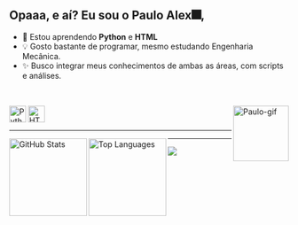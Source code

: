<!-- Profile README for pauloalex01 -->

## Opaaa, e aí? Eu sou o Paulo Alex🎆, 

- 🌱 Estou aprendendo **Python** e **HTML**
- 💡 Gosto bastante de programar, mesmo estudando Engenharia Mecânica.
- ✨ Busco integrar meus conhecimentos de ambas as áreas, com scripts e análises.


##

<div style="display: inline_block"><br>
  <img align ='center' src="https://cdn.jsdelivr.net/gh/devicons/devicon/icons/python/python-original.svg" height="30" alt="Python" />
  <img align ='center' src="https://cdn.jsdelivr.net/gh/devicons/devicon/icons/html5/html5-original.svg" height="30" alt="HTML5" />
  <img align='right' height = "100"  alt="Paulo-gif" src="https://media1.giphy.com/media/v1.Y2lkPTc5MGI3NjExbTVoeDlsOXk0MngweTJ4OGRkNzg4dGFuMHRwOTM0cTc0M2MyMjNxZyZlcD12MV9pbnRlcm5hbF9naWZfYnlfaWQmY3Q9cw/izHOlLWMNC8ZhipClJ/giphy.gif"
</div>

---

<p align="left">

  <img align="left" height = 140em src="https://github-readme-stats.vercel.app/api?username=pauloalex01&show_icons=true&theme=dark" alt="GitHub Stats" />
  <img align="left" height = 140em src="https://github-readme-stats.vercel.app/api/top-langs/?username=pauloalex01&layout=compact&langs_count=6&theme=dark" alt="Top Languages" />
</p>

---

<div>
<a href="https://www.linkedin.com/in/paulo-alex-6a5b7675" target="_blank"><img src="https://img.shields.io/badge/-LinkedIn-%230077B5?style=for-the-badge&logo=linkedin&logoColor=white" target="_blank"></a> 
</div>

